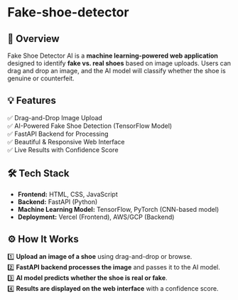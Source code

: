 # Fake-shoe-detector
## 🚀 Overview
Fake Shoe Detector AI is a **machine learning-powered web application** designed to identify **fake vs. real shoes** based on image uploads. Users can drag and drop an image, and the AI model will classify whether the shoe is genuine or counterfeit.

## 💡 Features
✅ Drag-and-Drop Image Upload  
✅ AI-Powered Fake Shoe Detection (TensorFlow Model)  
✅ FastAPI Backend for Processing  
✅ Beautiful & Responsive Web Interface  
✅ Live Results with Confidence Score  

## 🛠 Tech Stack
- **Frontend:** HTML, CSS, JavaScript  
- **Backend:** FastAPI (Python)  
- **Machine Learning Model:** TensorFlow, PyTorch (CNN-based model)  
- **Deployment:** Vercel (Frontend), AWS/GCP (Backend)  


## ⚙️ How It Works
1️⃣ **Upload an image of a shoe** using drag-and-drop or browse.  
2️⃣ **FastAPI backend processes the image** and passes it to the AI model.  
3️⃣ **AI model predicts whether the shoe is real or fake**.  
4️⃣ **Results are displayed on the web interface** with a confidence score.  


